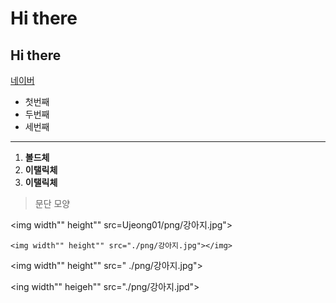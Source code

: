 # Hi there 
## Hi there

[네이버](https://naver.com)

- 첫번째
-  두번째
-   세번째
    
***
1. **볼드체**
2. **이탤릭체**
3. __이탤릭체__

>문단 모양

<img width"" height"" src=Ujeong01/png/강아지.jpg"></img>


    <img width"" height"" src="./png/강아지.jpg"></img>
    
<img width"" height"" src=" ./png/강아지.jpg"></img>
    
    
 <ing width"" heigeh"" src="./png/강아지.jpd"></img>
